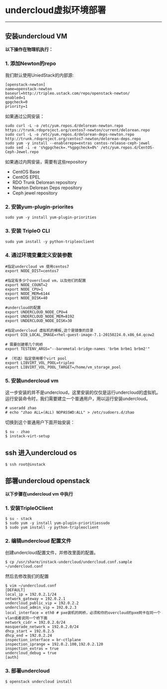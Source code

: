 # undercloud虚拟环境部署

---

## 安装undercloud VM

**以下操作在物理机执行：**

### 1. 添加Newton的repo

我们默认使用UniedStack的内部源:
```
[openstack-newton]
name=openstack-newton
baseurl=http://tripleo.ustack.com/repo/openstack-newton/
enabled=1
gpgcheck=0
priority=1
```

如果通过公网安装：

```
sudo curl -L -o /etc/yum.repos.d/delorean-newton.repo https://trunk.rdoproject.org/centos7-newton/current/delorean.repo
sudo curl -L -o /etc/yum.repos.d/delorean-deps-newton.repo http://trunk.rdoproject.org/centos7-newton/delorean-deps.repo
sudo yum -y install --enablerepo=extras centos-release-ceph-jewel
sudo sed -i -e 's%gpgcheck=.*%gpgcheck=0%' /etc/yum.repos.d/CentOS-Ceph-Jewel.repo
```

如果通过内网安装，需要有这些repository

* CentOS Base
* CentOS EPEL
* RDO Trunk Delorean repository
* Newton Delorean Deps repository
* Ceph jewel repository

### 2. 安装yum-plugin-priorites

```
sudo yum -y install yum-plugin-priorities
```

### 3. 安装 TripleO CLI

```
sudo yum install -y python-tripleoclient
```

### 4. 通过环境变量定义安装参数

```vim
#指定undercloud vm 使用centos7
export NODE_DIST=centos7

#指定有多少个overcloud vm，以及他们的配置
export NODE_COUNT=2
export NODE_CPU=1
export NODE_MEM=6144
export NODE_DISK=40

#undercloud的配置
export UNDERCLOUD_NODE_CPU=4
export UNDERCLOUD_NODE_MEM=8192
export UNDERCLOUD_NODE_DISK=30

#指定undercloud 虚拟机的模板,这个是镜像的目录
export DIB_LOCAL_IMAGE=rhel-guest-image-7.1-20150224.0.x86_64.qcow2

# 需要创建哪几个网桥
export TESTENV_ARGS="--baremetal-bridge-names 'brbm brbm1 brbm2'"

# （可选）指定使用哪个virt pool 
export LIBVIRT_VOL_POOL=tripleo
export LIBVIRT_VOL_POOL_TARGET=/home/vm_storage_pool
```

### 5. 安装undercloud vm

这一步安装的并不是undercloud，这里安装的仅仅是运行undercloud的虚拟机。运行安装命令时，我们需要建立一个普通用户，用以运行安装undercloud。
```
# useradd zhao
# echo "zhao ALL=(ALL) NOPASSWD:ALL" > /etc/sudoers.d/zhao
```
切换到这个普通用户下面开始安装：
```
$ su - zhao
$ instack-virt-setup
```


## ssh 进入undercloud os

```
$ ssh root@instack
```

## 部署undercloud openstack

**以下步骤在undercloud vm 中执行**

### 1. 安装TripleOClient

```
$ su - stack
$ sudo yum -y install yum-plugin-prioritiessudo
$ sudo yum install -y python-tripleoclient
```

### 2. 编辑undercloud 配置文件

创建undercloud配置文件，并修改里面的配置。

```
$ cp /usr/share/instack-undercloud/undercloud.conf.sample ~/undercloud.conf
```

然后去修改我们的配置

```
$ vim ~/undercloud.conf
[DEFAULT]
local_ip = 192.0.2.1/24
network_gateway = 192.0.2.1
undercloud_public_vip = 192.0.2.2
undercloud_admin_vip = 192.0.2.3
local_interface = eth0 # pxe装机的网桥，必须和你的overcloud的pxe网卡在同一个vlan或者说同一个桥下面
network_cidr = 192.0.2.0/24
masquerade_network = 192.0.2.0/24
dhcp_start = 192.0.2.5
dhcp_end = 192.0.2.24
inspection_interface = br-ctlplane
inspection_iprange = 192.0.2.100,192.0.2.120
inspection_extras = true
undercloud_debug = true
[auth]
```

### 3. 部署undercloud

```
$ openstack undercloud install
```



